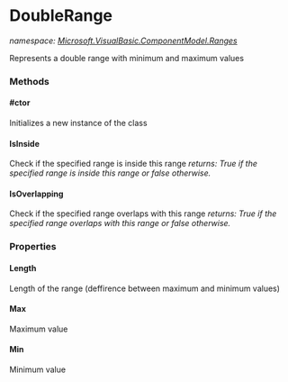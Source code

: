 ﻿
# DoubleRange
_namespace: [Microsoft.VisualBasic.ComponentModel.Ranges](N-Microsoft.VisualBasic.ComponentModel.Ranges.md)_

Represents a double range with minimum and maximum values

### Methods

#### #ctor
Initializes a new instance of the class
#### IsInside
Check if the specified range is inside this range
_returns: True if the specified range is inside this range or
 false otherwise._
#### IsOverlapping
Check if the specified range overlaps with this range
_returns: True if the specified range overlaps with this range or
 false otherwise._


### Properties

#### Length
Length of the range (deffirence between maximum and minimum values)
#### Max
Maximum value
#### Min
Minimum value

